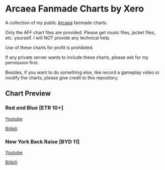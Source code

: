 # Arcaea Fanmade Charts by Xero

A collection of my public [Arcaea](https://arcaea.lowiro.com/) fanmade charts.

Only the AFF chart files are provided. Please get music files, jacket files, etc. yourself. I will NOT provide any technical help.

Use of these charts for profit is prohibited.

If any private server wants to include these charts, please ask for my permission first.

Besides, if you want to do something else, like record a gameplay video or modify the charts, please give credit to this repository.

## Chart Preview

### Red and Blue [ETR 10+]

[Youtube](https://www.youtube.com/watch?v=elvutXABMn4)

[Bilibili](https://www.bilibili.com/video/BV1rgTceDEfk/)

### New York Back Raise [BYD 11]

[Youtube](https://www.youtube.com/watch?v=zn-lqvajQZo&t)

[Bilibili](https://www.bilibili.com/video/BV14o4y157Jc/)
